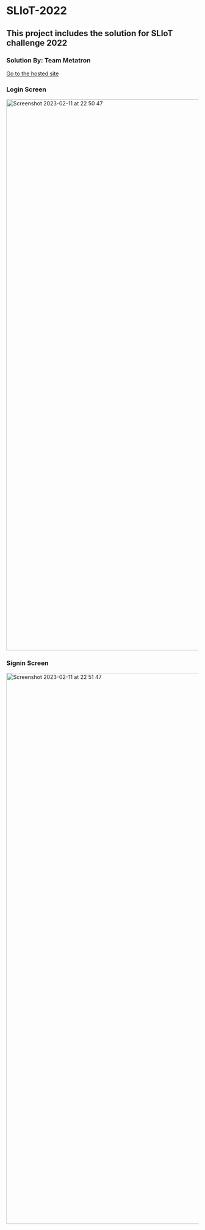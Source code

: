 # SLIoT-2022

## This project includes the solution for SLIoT challenge 2022
### Solution By: Team Metatron

[Go to the hosted site](https://sliot.mtron.me)

### Login Screen
<img width="1440" alt="Screenshot 2023-02-11 at 22 50 47" src="https://user-images.githubusercontent.com/44818405/218271869-b3f8d870-dd3d-48bb-bd99-3f437c1eac4d.png">

### Signin Screen
<img width="1440" alt="Screenshot 2023-02-11 at 22 51 47" src="https://user-images.githubusercontent.com/44818405/218271932-e6729759-d565-43ca-ad85-05b58545816a.png">
